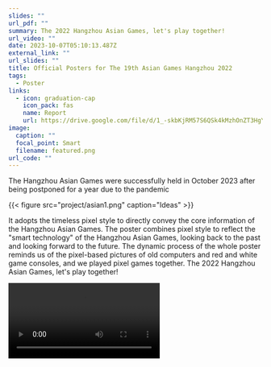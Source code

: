 ```yaml
---
slides: ""
url_pdf: ""
summary: The 2022 Hangzhou Asian Games, let's play together!
url_video: ""
date: 2023-10-07T05:10:13.487Z
external_link: ""
url_slides: ""
title: Official Posters for The 19th Asian Games Hangzhou 2022
tags:
  - Poster
links:
  - icon: graduation-cap
    icon_pack: fas
    name: Report
    url: https://drive.google.com/file/d/1_-skbKjRM57S6QSk4kMzhOnZT3HgY0ij/view?usp=sharing
image:
  caption: ""
  focal_point: Smart
  filename: featured.png
url_code: ""
---
```

The Hangzhou Asian Games were successfully held in October 2023 after being postponed for a year due to the pandemic

{{< figure src="project/asian1.png" caption="Ideas" >}}

It adopts the timeless pixel style to directly convey the core information of the Hangzhou Asian Games. The poster combines pixel style to reflect the "smart technology" of the Hangzhou Asian Games, looking back to the past and looking forward to the future. The dynamic process of the whole poster reminds us of the pixel-based pictures of old computers and red and white game consoles, and we played pixel games together. The 2022 Hangzhou Asian Games, let's play together!

<video controls>
  <source src="project/play together.mp4" type="video/mp4">
  Your browser does not support the video tag.
</video>